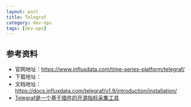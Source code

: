 ```yaml
---
layout: post
title: Telegraf
category: dev-ops
tags: [dev-ops]
---
```


## 参考资料
- 官网地址：https://www.influxdata.com/time-series-platform/telegraf/
- 下载地址：
- 文档地址：https://docs.influxdata.com/telegraf/v1.9/introduction/installation/
- [Telegraf是一个基于插件的开源指标采集工具](https://blog.csdn.net/qq_44766883/article/details/131496094)

## 